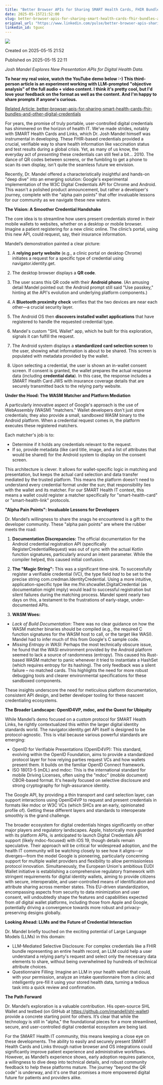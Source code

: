 ```yaml
---
title: "Better Browser APIs for Sharing SMART Health Cards, FHIR Bundles, and other Digital Credentials"
date: 2025-05-15T21:52:00
slug: better-browser-apis-for-sharing-smart-health-cards-fhir-bundles-and-other-digital-credentials
original_url: "https://www.linkedin.com/pulse/better-browser-apis-sharing-smart-health-cards-fhir-other-mandel-md-tguxc"
linkedin_id: tguxc
---
```

![](https://media.licdn.com/mediaD5612AQGG733Ddt1I9w)


Created on 2025-05-15 21:52

Published on 2025-05-15 22:11

*Josh Mandel Explores New Presentation APIs for Digital Health Data.*

**To hear my real voice, watch the YouTube demo below :-) This third-person article is an experiment working with LLM-prompted "objective analysis" of the full audio + video content. I think it's pretty cool, but I'd love your feedback on the format as well as the content. And I'm happy to share prompts if anyone's curious.**

[Related Article: better-browser-apis-for-sharing-smart-health-cards-fhir-bundles-and-other-digital-credentials](/posts/better-browser-apis-for-sharing-smart-health-cards-fhir-bundles-and-other-digital-credentials)

For years, the promise of truly portable, user-controlled digital credentials has shimmered on the horizon of health IT. We’ve made strides, notably with SMART Health Cards and Links, which Dr. Josh Mandel himself was instrumental in developing. These FHIR-based credentials provided a crucial, verifiable way to share health information like vaccination status and test results during a global crisis. Yet, as many of us know, the everyday act of *presenting* these credentials can still feel a bit… 2010. The dance of QR codes between screens, or the fumbling to get a phone to scan its own display, isn't quite the seamless future we envision.

Recently, Dr. Mandel offered a characteristically insightful and hands-on "deep dive" into an emerging solution: Google's experimental implementation of the W3C Digital Credentials API for Chrome and Android. This wasn't a polished product announcement, but rather a developer's journey, complete with the "alpha pain points" that offer invaluable lessons for our community as we navigate these new waters.

**The Vision: A Smoother Credential Handshake**

The core idea is to streamline how users present credentials stored in their mobile wallets to websites, whether on a desktop or mobile browser. Imagine a patient registering for a new clinic online. The clinic’s portal, using this new API, could request, say, their insurance information.

Mandel’s demonstration painted a clear picture:

1. A **relying party website** (e.g., a clinic portal on desktop Chrome) initiates a request for a specific type of credential using navigator.identity.get.

2. The desktop browser displays a **QR code**.

3. The user scans this QR code with their **Android phone**. (An amusing detail Mandel pointed out: the Android prompt still said "Use passkey," hinting at the API's evolution and underlying platform components.)

4. A **Bluetooth proximity check** verifies that the two devices are near each other—a crucial security layer.

5. The Android OS then **discovers installed wallet applications** that have registered to handle the requested credential type.

6. Mandel's custom "SHL Wallet" app, which he built for this exploration, signals it can fulfill the request.

7. The Android system displays a **standardized card selection screen** to the user, showing what information is about to be shared. This screen is populated with metadata provided by the wallet.

8. Upon selecting a credential, the user is shown an in-wallet consent screen. If consent is granted, the wallet prepares the actual response data (including **credential data**). In this case, the response includes a SMART Health Card JWS with insurance coverage details that are securely transmitted back to the relying party website.

**Under the Hood: The WASM Matcher and Platform Mediation**

A particularly innovative aspect of Google's approach is the use of WebAssembly (WASM) "matchers." Wallet developers don't just store credentials; they also provide a small, sandboxed WASM binary to the Android platform. When a credential request comes in, the platform executes these registered matchers.

Each matcher's job is to:

* Determine if it holds any credentials relevant to the request.
* If so, provide metadata (like card title, image, and a list of attributes that would be shared) for the Android system to display on the consent screen.

This architecture is clever. It allows for wallet-specific logic in matching and presentation, but keeps the actual card selection and data transfer mediated by the trusted platform. This means the platform doesn't need to understand every credential format under the sun; that responsibility lies with the wallet and its matcher. For our SMART Health IT context, this means a wallet could register a matcher specifically for "smart-health-card" or "smart-health-link" protocols.

**"Alpha Pain Points": Invaluable Lessons for Developers**

Dr. Mandel’s willingness to share the snags he encountered is a gift to the developer community. These "alpha pain points" are where the rubber meets the road:

1. **Documentation Discrepancies:** The official documentation for the Android credential registration API (specifically RegisterCredentialRequest) was out of sync with the actual Kotlin function signatures, particularly around an intent parameter. While the compiler helped, this caused initial confusion.

2. **The "Magic String":** This was a significant time-sink. To successfully register a verifiable credential (VC), the type field *had* to be set to the precise string com.credman.IdentityCredential. Using a more intuitive, application-specific type like me.fhir.shcwallet.DigitalCredential (as documentation might imply) would lead to successful registration but silent failures during the matching process. Mandel spent nearly two days on this, a testament to the frustrations of early-stage, under-documented APIs.

3. **WASM Woes:**

* *Lack of Build Documentation*: There was no clear guidance on how the WASM matcher binaries should be compiled (e.g., the required C function signatures for the WASM host to call, or the target like WASI). Mandel had to infer much of this from Google's C sample code.
* *Missing Entropy in WASI*: Perhaps the most technically obscure issue, he found that the WASI environment provided by the Android platform seemed to lack a source of randomness (entropy). This caused his Rust-based WASM matcher to panic whenever it tried to instantiate a HashSet (which requires entropy for its hashing). The only feedback was a silent failure – no matched cards. This highlights the need for more robust debugging tools and clearer environmental specifications for these sandboxed components.

These insights underscore the need for meticulous platform documentation, consistent API design, and better developer tooling for these nascent credentialing ecosystems.

**The Broader Landscape: OpenID4VP, mdoc, and the Quest for Ubiquity**

While Mandel’s demo focused on a custom protocol for SMART Health Links, he rightly contextualized this within the larger digital identity standards world. The navigator.identity.get API itself is designed to be protocol-agnostic. This is vital because various powerful standards are emerging:

* OpenID for Verifiable Presentations (OpenID4VP): This standard, evolving within the OpenID Foundation, aims to provide a standardized protocol layer for how relying parties request VCs and how wallets present them. It builds on the familiar OpenID Connect framework.
* ISO 18013-5 (mDL) and mdoc: This is the international standard for mobile Driving Licenses, often using the "mdoc" (mobile document) CBOR-based format. It's heavily focused on selective disclosure and strong cryptography for high-assurance identity.

The Google API, by providing a thin transport and card selection layer, can support interactions using OpenID4VP to request and present credentials in formats like mdoc or W3C VCs (which SHCs are an early, opinionated profile of). Getting these different layers and standards to interoperate smoothly is the grand challenge.

The broader ecosystem for digital credentials hinges significantly on other major players and regulatory landscapes. Apple, historically more guarded with its platform APIs, is anticipated to launch Digital Credentials API support (likely mdoc-focused) with iOS 19, though details remain speculative. Their approach will be critical for widespread adoption, and the health IT community will be watching closely to see how it aligns—or diverges—from the model Google is pioneering, particularly concerning support for multiple wallet providers and flexibility to allow permissionless protocol innovation. Simultaneously, the European Union's ambitious EUDI Wallet initiative is establishing a comprehensive regulatory framework with stringent requirements for digital identity wallets, aiming to provide citizens with secure, interoperable, and user-controlled means of identification and attribute sharing across member states. This EU-driven standardization, encompassing aspects from security to data minimization and user consent, will undoubtedly shape the features and capabilities expected from *all* digital wallet platforms, including those from Apple and Google, potentially driving a convergence towards more robust and privacy-preserving designs globally.

**Looking Ahead: LLMs and the Future of Credential Interaction**

Dr. Mandel briefly touched on the exciting potential of Large Language Models (LLMs) in this domain:

* LLM-Mediated Selective Disclosure: For complex credentials like a FHIR bundle representing an entire health record, an LLM could help a user understand a relying party's request and select only the necessary data elements to share, without being overwhelmed by hundreds of technical attribute choices.
* Questionnaire Filling: Imagine an LLM in your health wallet that could, with your permission, analyze an intake questionnaire from a clinic and intelligently pre-fill it using your stored health data, turning a tedious task into a quick review and confirmation.

**The Path Forward**

Dr. Mandel’s exploration is a valuable contribution. His open-source SHL Wallet and testbed (on GitHub at <https://github.com/jmandell/shl-wallet>) provide a concrete starting point for others. It’s clear that while the technology is still in "alpha," the foundational pieces for a more streamlined, secure, and user-controlled digital credential ecosystem are being laid.

For the SMART Health IT community, this means keeping a close eye on these developments. The ability to easily and securely present SMART Health Cards and Links through native browser and OS integrations could significantly improve patient experience and administrative workflows. However, as Mandel’s experience shows, early adoption requires patience, a willingness to dive deep into technical details, and robust community feedback to help these platforms mature. The journey "beyond the QR code" is underway, and it's one that promises a more empowered digital future for patients and providers alike.